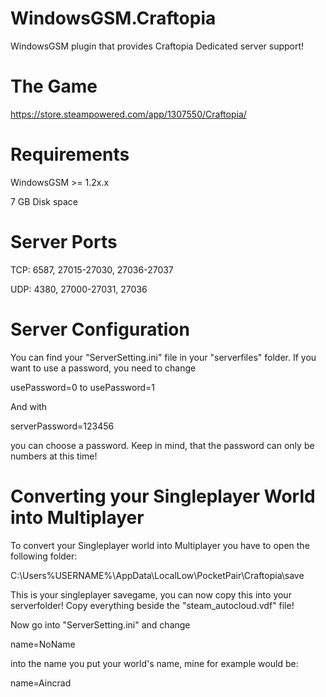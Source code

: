 # WindowsGSM.Craftopia

WindowsGSM plugin that provides Craftopia Dedicated server support!

# The Game
https://store.steampowered.com/app/1307550/Craftopia/

# Requirements
WindowsGSM >= 1.2x.x

7 GB Disk space

# Server Ports
TCP: 6587, 27015-27030, 27036-27037

UDP: 4380, 27000-27031, 27036

# Server Configuration
You can find your "ServerSetting.ini" file in your "serverfiles" folder.
If you want to use a password, you need to change

usePassword=0 to usePassword=1

And with

serverPassword=123456

you can choose a password. Keep in mind, that the password can only be numbers at this time!

# Converting your Singleplayer World into Multiplayer

To convert your Singleplayer world into Multiplayer you have to open the following folder:

C:\Users\%USERNAME%\AppData\LocalLow\PocketPair\Craftopia\save

This is your singleplayer savegame, you can now copy this into your serverfolder!
Copy everything beside the "steam_autocloud.vdf" file!

Now go into "ServerSetting.ini" and change

name=NoName

into the name you put your world's name, mine for example would be:

name=Aincrad






